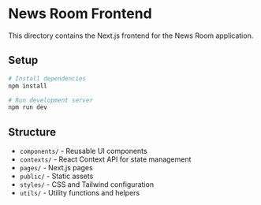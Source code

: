 # News Room Frontend

This directory contains the Next.js frontend for the News Room application.

## Setup

```bash
# Install dependencies
npm install

# Run development server
npm run dev
```

## Structure

- `components/` - Reusable UI components
- `contexts/` - React Context API for state management
- `pages/` - Next.js pages
- `public/` - Static assets
- `styles/` - CSS and Tailwind configuration
- `utils/` - Utility functions and helpers

